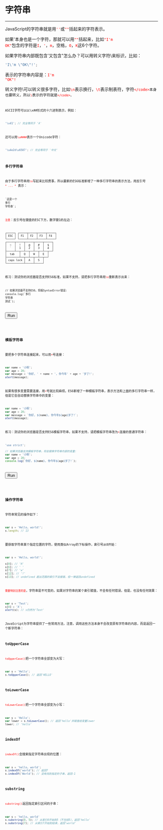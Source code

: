 <link rel="stylesheet" href="../../../static/css/button.css"/>
<link rel="stylesheet" href="../../../static/css/console.css"/>

# 字符串
---

JavaScript的字符串就是用<font color="red"><code>''</code></font>或<font color="red"><code>""</code></font>括起来的字符表示。

如果'本身也是一个字符，那就可以用<font color="red"><code>""</code></font>括起来，比如<font color="red"><code>"I'm OK"</code></font>包含的字符是<font color="red"><code>I</code></font>，<font color="red"><code>'</code></font>，<font color="red"><code>m</code></font>，空格，<font color="red"><code>O</code></font>，<font color="red"><code>K</code></font>这6个字符。

如果字符串内部既包含'又包含"怎么办？可以用转义字符\来标识，比如：

```javascript
'I\'m \"OK\"!';
```

表示的字符串内容是：<font color="red"><code>I'm "OK"!</code></font>

转义字符\可以转义很多字符，比如<font color="red"><code>\n</code></font>表示换行，<font color="red"><code>\t</code></font>表示制表符，字符<font color="red"><code>\</code></font>本身也要转义，所以<font color="red"><code>\\</code></font>表示的字符就是<font color="red"><code>\</code></font>。

ASCII字符可以以\x##形式的十六进制表示，例如：

```javascript
'\x41'; // 完全等同于 'A'
```

还可以用<font color="red"><code>\u####</code></font>表示一个Unicode字符：

```javascript
'\u4e2d\u6587'; // 完全等同于 '中文'
```

### 多行字符串
由于多行字符串用<font color="red"><code>\n</code></font>写起来比较费事，所以最新的ES6标准新增了一种多行字符串的表示方法，用反引号 <font color="red"><code>* ... *</code></font> 表示：

```
`这是一个
多行
字符串`;
```

<font color="red"><code>注意</code></font>：反引号在键盘的ESC下方，数字键1的左边：

```
┌─────┐ ┌─────┬─────┬─────┬─────┐
│ ESC │ │ F1  │ F2  │ F3  │ F4  │
└─────┘ └─────┴─────┴─────┴─────┘
┌─────┬─────┬─────┬─────┬─────┐
│  ~  │  !  │  @  │  #  │  $  │
│  `  │  1  │  2  │  3  │  4  │
├─────┴──┬──┴──┬──┴──┬──┴──┬──┘
│  tab   │  Q  │  W  │  E  │
├────────┴──┬──┴──┬──┴──┬──┘
│ caps lock │  A  │  S  │
└───────────┴─────┴─────┘
```

练习：测试你的浏览器是否支持ES6标准，如果不支持，请把多行字符串用<font color="red"><code>\n</code></font>重新表示出来：

```
// 如果浏览器不支持ES6，将报SyntaxError错误:
console.log(`多行
字符串
测试`);
```

<button class="run" onclick="(() => {
    const element = document.getElementById('multiLineString');
    try {
        // 如果浏览器不支持ES6，将报SyntaxError错误:
        console.log(`多行\n字符串\n测试`);
        element.classList.remove(['consoleError']);
        element.classList.add('consoleLog');
        element.removeAttribute('hidden');
        element.innerHTML = `<label class='consoleLog'>多行<br>字符串<br>测试</label>`;
    } catch (e) {
        element.classList.remove(['consoleLog']);
        element.classList.add('consoleError');
        element.removeAttribute('hidden');
        element.innerHTML = `<label class='consoleError'>${e}</label>`;
    }
})();">Run</button>
<p id="multiLineString" hidden></p>

### 模板字符串
要把多个字符串连接起来，可以用<font color="red"><code>+</code></font>号连接：

```javascript
var name = '小明';
var age = 20;
var message = '你好, ' + name + ', 你今年' + age + '岁了!';
alert(message);
```

如果有很多变量需要连接，用<font color="red"><code>+</code></font>号就比较麻烦。ES6新增了一种模板字符串，表示方法和上面的多行字符串一样，但是它会自动替换字符串中的变量：

```javascript
var name = '小明';
var age = 20;
var message = `你好, ${name}, 你今年${age}岁了!`;
alert(message);
```

练习：测试你的浏览器是否支持ES6模板字符串，如果不支持，请把模板字符串改为<font color="red"><code>+</code></font>连接的普通字符串：

```javascript
'use strict';

// 如果浏览器支持模板字符串，将会替换字符串内部的变量:
var name = '小明';
var age = 20;
console.log(`你好, ${name}, 你今年${age}岁了!`);
```

<button class="run" onclick="(() => {
    const element = document.getElementById('templateString');
    try {
        'use strict';
        // 如果浏览器支持模板字符串，将会替换字符串内部的变量:
        var name = '小明';
        var age = 20;
        console.log(`你好, ${name}, 你今年${age}岁了!`);
        element.classList.remove(['consoleError']);
        element.classList.add('consoleLog');
        element.removeAttribute('hidden');
        element.innerHTML = `<label class='consoleLog'>` + `你好, ${name}, 你今年${age}岁了!` + `</label>`;
    } catch (e) {
        element.classList.remove(['consoleLog']);
        element.classList.add('consoleError');
        element.removeAttribute('hidden');
        element.innerHTML = `<label class='consoleError'>${e}</label>`;
    }
})();">Run</button>
<p id="templateString" hidden></p>

### 操作字符串
字符串常见的操作如下：

```javascript
var s = 'Hello, world!';
s.length; // 13
```

要获取字符串某个指定位置的字符，使用类似Array的下标操作，索引号从0开始：

```javascript
var s = 'Hello, world!';

s[0]; // 'H'
s[6]; // ' '
s[7]; // 'w'
s[12]; // '!'
s[13]; // undefined 超出范围的索引不会报错，但一律返回undefined
```

<font color="red"><code>需要特别注意的是</code></font>，字符串是不可变的，如果对字符串的某个索引赋值，不会有任何错误，但是，也没有任何效果：

```javascript
var s = 'Test';
s[0] = 'X';
alert(s); // s仍然为'Test'
```

JavaScript为字符串提供了一些常用方法，注意，调用这些方法本身不会改变原有字符串的内容，而是返回一个新字符串：

### toUpperCase
<font color="red"><code>toUpperCase()</code></font>把一个字符串全部变为大写：

```javascript
var s = 'Hello';
s.toUpperCase(); // 返回'HELLO'
```

### toLowerCase
<font color="red"><code>toLowerCase()</code></font>把一个字符串全部变为小写：

```javascript
var s = 'Hello';
var lower = s.toLowerCase(); // 返回'hello'并赋值给变量lower
lower; // 'hello'
```

### indexOf
<font color="red"><code>indexOf()</code></font>会搜索指定字符串出现的位置：

```javascript
var s = 'hello, world';
s.indexOf('world'); // 返回7
s.indexOf('World'); // 没有找到指定的子串，返回-1
```

### substring
<font color="red"><code>substring()</code></font>返回指定索引区间的子串：

```javascript
var s = 'hello, world'
s.substring(0, 5); // 从索引0开始到5（不包括5），返回'hello'
s.substring(7); // 从索引7开始到结束，返回'world'
```
